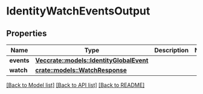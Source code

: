 # IdentityWatchEventsOutput

## Properties

Name | Type | Description | Notes
------------ | ------------- | ------------- | -------------
**events** | [**Vec<crate::models::IdentityGlobalEvent>**](IdentityGlobalEvent.md) |  | 
**watch** | [**crate::models::WatchResponse**](WatchResponse.md) |  | 

[[Back to Model list]](../README.md#documentation-for-models) [[Back to API list]](../README.md#documentation-for-api-endpoints) [[Back to README]](../README.md)


